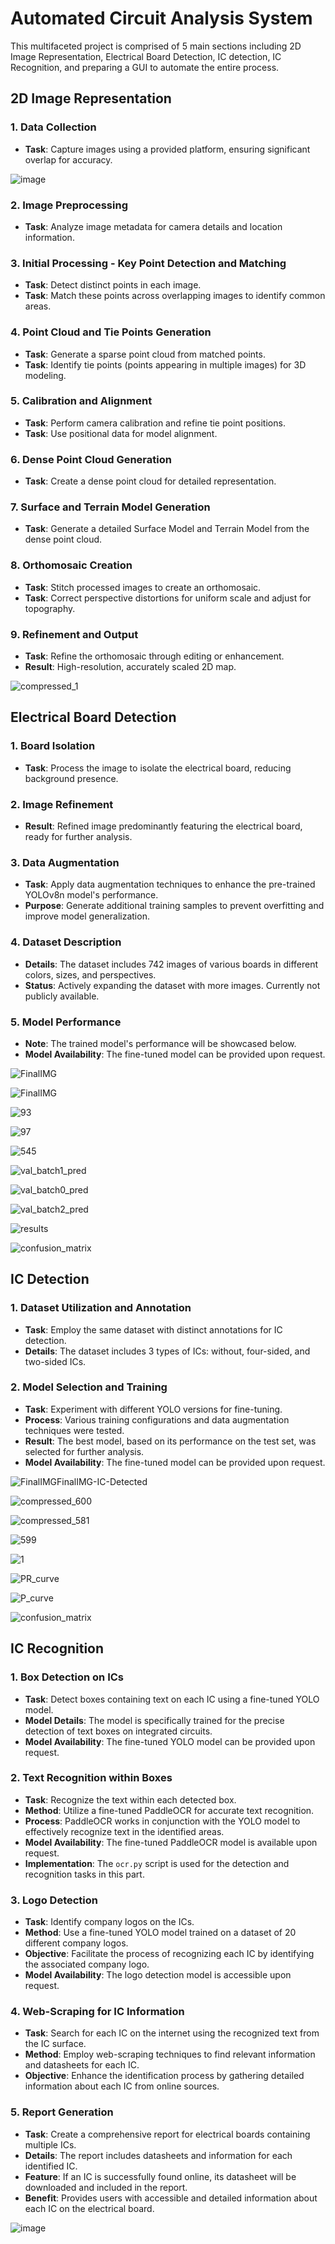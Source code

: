 # Automated Circuit Analysis System
This multifaceted project is comprised of 5 main sections including 2D Image Representation, Electrical Board Detection, IC detection, IC Recognition, and preparing a GUI to automate the entire process.
## 2D Image Representation

### 1. Data Collection
- **Task**: Capture images using a provided platform, ensuring significant overlap for accuracy.
  
![image](https://github.com/AliAmini93/Automated-Circuit-Analysis-System/assets/96921261/e18df852-7dd5-4a06-8767-58e3900542ae)

### 2. Image Preprocessing
- **Task**: Analyze image metadata for camera details and location information.

### 3. Initial Processing - Key Point Detection and Matching
- **Task**: Detect distinct points in each image.
- **Task**: Match these points across overlapping images to identify common areas.

### 4. Point Cloud and Tie Points Generation
- **Task**: Generate a sparse point cloud from matched points.
- **Task**: Identify tie points (points appearing in multiple images) for 3D modeling.

### 5. Calibration and Alignment
- **Task**: Perform camera calibration and refine tie point positions.
- **Task**: Use positional data for model alignment.

### 6. Dense Point Cloud Generation
- **Task**: Create a dense point cloud for detailed representation.

### 7. Surface and Terrain Model Generation
- **Task**: Generate a detailed Surface Model and Terrain Model from the dense point cloud.

### 8. Orthomosaic Creation
- **Task**: Stitch processed images to create an orthomosaic.
- **Task**: Correct perspective distortions for uniform scale and adjust for topography.

### 9. Refinement and Output
- **Task**: Refine the orthomosaic through editing or enhancement.
- **Result**: High-resolution, accurately scaled 2D map.

![compressed_1](https://github.com/AliAmini93/Automated-Circuit-Analysis-System/assets/96921261/2dac1f4c-8ba6-4117-a298-5061f07c2c80)

## Electrical Board Detection

### 1. Board Isolation
- **Task**: Process the image to isolate the electrical board, reducing background presence.

### 2. Image Refinement
- **Result**: Refined image predominantly featuring the electrical board, ready for further analysis.

### 3. Data Augmentation
- **Task**: Apply data augmentation techniques to enhance the pre-trained YOLOv8n model's performance.
- **Purpose**: Generate additional training samples to prevent overfitting and improve model generalization.

### 4. Dataset Description
- **Details**: The dataset includes 742 images of various boards in different colors, sizes, and perspectives.
- **Status**: Actively expanding the dataset with more images. Currently not publicly available.

### 5. Model Performance
- **Note**: The trained model's performance will be showcased below.
- **Model Availability**: The fine-tuned model can be provided upon request.

![FinalIMG](https://github.com/AliAmini93/Electrical-Board-detection/assets/96921261/5df89c13-7c16-4460-8e1c-663c260b0f06)

![FinalIMG](https://github.com/AliAmini93/Electrical-Board-detection/assets/96921261/fe0343b8-4d4a-4263-9646-15f79818a79c)

![93](https://github.com/AliAmini93/Electrical-Board-detection/assets/96921261/10a8fff3-951b-4c2c-87c2-531d2782a742)

![97](https://github.com/AliAmini93/Electrical-Board-detection/assets/96921261/65ddc1ea-4327-4433-ba03-b3ea180c6f2f)

![545](https://github.com/AliAmini93/Electrical-Board-detection/assets/96921261/3f4c0f31-991e-4630-ace5-37c575fba67a)

![val_batch1_pred](https://github.com/AliAmini93/Electrical-Board-detection/assets/96921261/1d495115-1045-42b1-9a52-c81a8e803161)

![val_batch0_pred](https://github.com/AliAmini93/Electrical-Board-detection/assets/96921261/dde8edbb-6434-4cbe-8d77-96c21c546d4a)

![val_batch2_pred](https://github.com/AliAmini93/Electrical-Board-detection/assets/96921261/84c80a2b-4643-4de3-9ac9-77488bd81aa8)

![results](https://github.com/AliAmini93/Electrical-Board-detection/assets/96921261/775b56be-0ecb-407d-83bb-e6f84cc31607)

![confusion_matrix](https://github.com/AliAmini93/Electrical-Board-detection/assets/96921261/f75fdfec-67e9-485b-b96a-32c62fc709c5)
## IC Detection

### 1. Dataset Utilization and Annotation
- **Task**: Employ the same dataset with distinct annotations for IC detection.
- **Details**: The dataset includes 3 types of ICs: without, four-sided, and two-sided ICs.

### 2. Model Selection and Training
- **Task**: Experiment with different YOLO versions for fine-tuning.
- **Process**: Various training configurations and data augmentation techniques were tested.
- **Result**: The best model, based on its performance on the test set, was selected for further analysis.
- **Model Availability**: The fine-tuned model can be provided upon request.

![FinalIMGFinalIMG-IC-Detected](https://github.com/AliAmini93/Automated-Circuit-Analysis-System/assets/96921261/0dc2f522-3b4c-4ed1-b0ce-f5dc2f986136)

![compressed_600](https://github.com/AliAmini93/Automated-Circuit-Analysis-System/assets/96921261/4c8c03d0-f066-43fa-8fa8-f1f74aaccfee)

![compressed_581](https://github.com/AliAmini93/Automated-Circuit-Analysis-System/assets/96921261/686aee60-bdb0-4bbd-9380-5c13bd2987c4)

![599](https://github.com/AliAmini93/Automated-Circuit-Analysis-System/assets/96921261/e5f48554-c944-4545-9c29-3d8e72a676a8)

![1](https://github.com/AliAmini93/Automated-Circuit-Analysis-System/assets/96921261/92b59cd6-b05f-48e3-97fc-70c99ee0a2de)

![PR_curve](https://github.com/AliAmini93/Automated-Circuit-Analysis-System/assets/96921261/c5825eab-91f2-45ae-bac3-fcde7711dd27)

![P_curve](https://github.com/AliAmini93/Automated-Circuit-Analysis-System/assets/96921261/ac866578-af70-4574-b121-40f98e550f27)

![confusion_matrix](https://github.com/AliAmini93/Automated-Circuit-Analysis-System/assets/96921261/6883fd4b-429d-40de-a6d8-fba7b906cdbf)

## IC Recognition

### 1. Box Detection on ICs
- **Task**: Detect boxes containing text on each IC using a fine-tuned YOLO model.
- **Model Details**: The model is specifically trained for the precise detection of text boxes on integrated circuits.
- **Model Availability**: The fine-tuned YOLO model can be provided upon request.

### 2. Text Recognition within Boxes
- **Task**: Recognize the text within each detected box.
- **Method**: Utilize a fine-tuned PaddleOCR for accurate text recognition.
- **Process**: PaddleOCR works in conjunction with the YOLO model to effectively recognize text in the identified areas.
- **Model Availability**: The fine-tuned PaddleOCR model is available upon request.
- **Implementation**: The `ocr.py` script is used for the detection and recognition tasks in this part.

### 3. Logo Detection
- **Task**: Identify company logos on the ICs.
- **Method**: Use a fine-tuned YOLO model trained on a dataset of 20 different company logos.
- **Objective**: Facilitate the process of recognizing each IC by identifying the associated company logo.
- **Model Availability**: The logo detection model is accessible upon request.

### 4. Web-Scraping for IC Information
- **Task**: Search for each IC on the internet using the recognized text from the IC surface.
- **Method**: Employ web-scraping techniques to find relevant information and datasheets for each IC.
- **Objective**: Enhance the identification process by gathering detailed information about each IC from online sources.

### 5. Report Generation
- **Task**: Create a comprehensive report for electrical boards containing multiple ICs.
- **Details**: The report includes datasheets and information for each identified IC.
- **Feature**: If an IC is successfully found online, its datasheet will be downloaded and included in the report.
- **Benefit**: Provides users with accessible and detailed information about each IC on the electrical board.

![image](https://github.com/AliAmini93/Automated-Circuit-Analysis-System/assets/96921261/447a428d-d777-49de-a074-395b1eda13e6)



